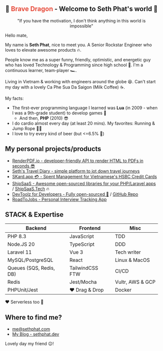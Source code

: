 <h2 align="center">
  🐉 <span style="color:#e74c3c;">Brave Dragon</span> - Welcome to Seth Phat's world 👋
</h1>

<p align="center">"If you have the motivation, I don't think anything in this world is impossible"</p>

Hello mate,

My name is **Seth Phat**, nice to meet you. A Senior Rockstar Engineer who loves to elevate awesome products 🔥.

People know me as a super funny, friendly, optimistic, and energetic guy who has loved Technology & Programming since high school 🥰. I'm a continuous learner, team-player 🏎️.

Living in Vietnam & working with engineers around the globe 😆. Can't start my day with a lovely Ca Phe Sua Da Saigon (Milk Coffee) ☕️.

My facts: 
 - The first-ever programming language I learned was **Lua** (in 2009 - when I was a 9th-grade student) to develop games 👀
   - And then, **PHP** (2010) 😎
 - I do cardio almost every day (at least 20 mins). My favorites: Running & Jump Rope 🏃‍♂️
 - I love to try every kind of beer (but <=6.5% 🥹)

## My personal projects/products

- [RenderPDF.io - developer-friendly API to render HTML to PDFs in seconds 😎](https://renderpdf.io)
- [Seth's Travel Diary - simple platform to jot down travel journeys](https://travelled.sethphat.dev)
- [SKard.app 💳 - Spent Management for Vietnamese's HSBC Credit Cards](https://skard.app)
- [ShipSaaS - Awesome open-sourced libraries for your PHP/Laravel apps](https://github.com/shipsaas) / [ShipSaaS.Tech](https://shipsaas.tech) 🔥
- [DevToolz for Developers - Fully open-sourced 🧧](https://tools.sethphat.dev/) / [GitHub Repo](https://github.com/sethsandaru/devtoolz)
- [RoadToJobs - Personal Interview Tracking App](https://github.com/roadtojobs/roadtojobs)

## STACK & Expertise

| Backend                 	| Frontend        	| Misc          	|
|-------------------------	|-----------------	|---------------	|
| PHP 8.3                 	| JavaScript      	| TDD           	|
| Node.JS 20              	| TypeScript      	| DDD           	|
| Laravel 11              	| Vue 3           	| Tech writer   	|
| MySQL/PostgreSQL        	| React           	| Linux & MacOS 	|
| Queues (SQS, Redis, DB) 	| TailwindCSS FTW 	| CI/CD         	|
| Redis                   	| Jest/Mocha       	| Vultr, AWS & GCP|
| PHPUnit/Jest            	| ❤️ Drag & Drop   	| Docker        	|

❤️ Serverless too 🚀

## Where to find me?
- [me@sethphat.com](mailto:me@sethphat.com)
- [My Blog - sethphat.dev](https://sethphat.dev/)

Lovely day my friend 😉!
